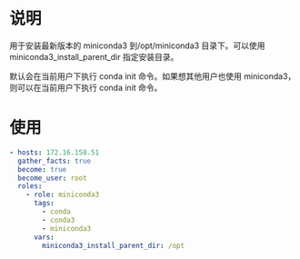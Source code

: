 # 说明

用于安装最新版本的 miniconda3 到/opt/miniconda3 目录下。可以使用 miniconda3_install_parent_dir 指定安装目录。

默认会在当前用户下执行 conda init 命令。如果想其他用户也使用 miniconda3，则可以在当前用户下执行 conda init 命令。

# 使用

```yaml
- hosts: 172.16.158.51
  gather_facts: true
  become: true
  become_user: root
  roles:
    - role: miniconda3
      tags:
        - conda
        - conda3
        - miniconda3
      vars:
        miniconda3_install_parent_dir: /opt
```
